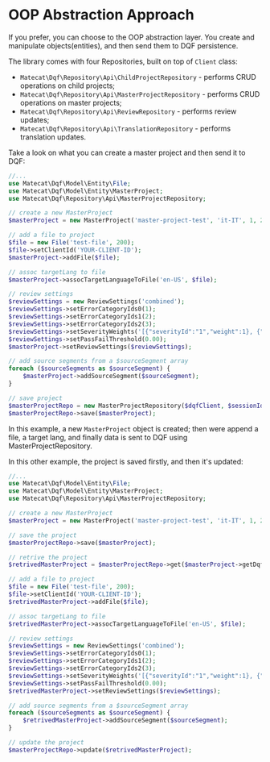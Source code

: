 # OOP Abstraction Approach

If you prefer, you can choose to the OOP abstraction layer. You create and manipulate objects(entities), and then send them to DQF persistence.

The library comes with four Repositories, built on top of `Client` class:

* `Matecat\Dqf\Repository\Api\ChildProjectRepository` - performs CRUD operations on child projects;
* `Matecat\Dqf\Repository\Api\MasterProjectRepository` - performs CRUD operations on master projects;
* `Matecat\Dqf\Repository\Api\ReviewRepository` - performs review updates;
* `Matecat\Dqf\Repository\Api\TranslationRepository` - performs translation updates.

Take a look on what you can create a master project and then send it to DQF:

```php
//...
use Matecat\Dqf\Model\Entity\File;
use Matecat\Dqf\Model\Entity\MasterProject;
use Matecat\Dqf\Repository\Api\MasterProjectRepository;

// create a new MasterProject
$masterProject = new MasterProject('master-project-test', 'it-IT', 1, 2, 3, 1);

// add a file to project
$file = new File('test-file', 200);
$file->setClientId('YOUR-CLIENT-ID');
$masterProject->addFile($file);

// assoc targetLang to file
$masterProject->assocTargetLanguageToFile('en-US', $file);

// review settings
$reviewSettings = new ReviewSettings('combined');
$reviewSettings->setErrorCategoryIds0(1);
$reviewSettings->setErrorCategoryIds1(2);
$reviewSettings->setErrorCategoryIds2(3);
$reviewSettings->setSeverityWeights('[{"severityId":"1","weight":1}, {"severityId":"2","weight":2}, {"severityId":"3","weight":3}, {"severityId":"4","weight":4}]');
$reviewSettings->setPassFailThreshold(0.00);
$masterProject->setReviewSettings($reviewSettings);

// add source segments from a $sourceSegment array 
foreach ($sourceSegments as $sourceSegment) {
    $masterProject->addSourceSegment($sourceSegment);
}

// save project
$masterProjectRepo = new MasterProjectRepository($dqfClient, $sessionId);
$masterProjectRepo->save($masterProject);

```

In this example, a new `MasterProject` object is created; then were append a file, a target lang, and finally data is sent to DQF using MasterProjectRepository.

In this other example, the project is saved firstly, and then it's updated:

```php
//...
use Matecat\Dqf\Model\Entity\File;
use Matecat\Dqf\Model\Entity\MasterProject;
use Matecat\Dqf\Repository\Api\MasterProjectRepository;

// create a new MasterProject
$masterProject = new MasterProject('master-project-test', 'it-IT', 1, 2, 3, 1);

// save the project
$masterProjectRepo->save($masterProject);

// retrive the project
$retrivedMasterProject = $masterProjectRepo->get($masterProject->getDqfId(), $masterProject->getDqfUuid());

// add a file to project
$file = new File('test-file', 200);
$file->setClientId('YOUR-CLIENT-ID');
$retrivedMasterProject->addFile($file);

// assoc targetLang to file
$retrivedMasterProject->assocTargetLanguageToFile('en-US', $file);

// review settings
$reviewSettings = new ReviewSettings('combined');
$reviewSettings->setErrorCategoryIds0(1);
$reviewSettings->setErrorCategoryIds1(2);
$reviewSettings->setErrorCategoryIds2(3);
$reviewSettings->setSeverityWeights('[{"severityId":"1","weight":1}, {"severityId":"2","weight":2}, {"severityId":"3","weight":3}, {"severityId":"4","weight":4}]');
$reviewSettings->setPassFailThreshold(0.00);
$retrivedMasterProject->setReviewSettings($reviewSettings);

// add source segments from a $sourceSegment array 
foreach ($sourceSegments as $sourceSegment) {
    $retrivedMasterProject->addSourceSegment($sourceSegment);
}

// update the project
$masterProjectRepo->update($retrivedMasterProject);

```